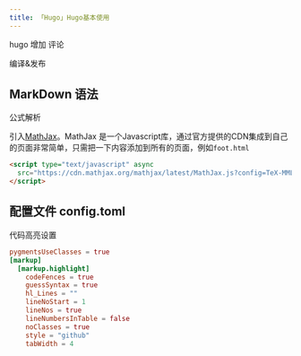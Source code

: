 ```yaml
---
title: 「Hugo」Hugo基本使用
---
```








hugo 增加 评论



编译&发布





## MarkDown 语法

公式解析

引入[MathJax](https://www.mathjax.org/)。MathJax 是一个Javascript库，通过官方提供的CDN集成到自己的页面非常简单，只需把一下内容添加到所有的页面，例如`foot.html`

```html
<script type="text/javascript" async
  src="https://cdn.mathjax.org/mathjax/latest/MathJax.js?config=TeX-MML-AM_CHTML">
</script>
```





## 配置文件 config.toml


代码高亮设置

```toml
pygmentsUseClasses = true
[markup]
  [markup.highlight]
    codeFences = true
    guessSyntax = true
    hl_Lines = ""
    lineNoStart = 1
    lineNos = true
    lineNumbersInTable = false
    noClasses = true
    style = "github"
    tabWidth = 4
```

